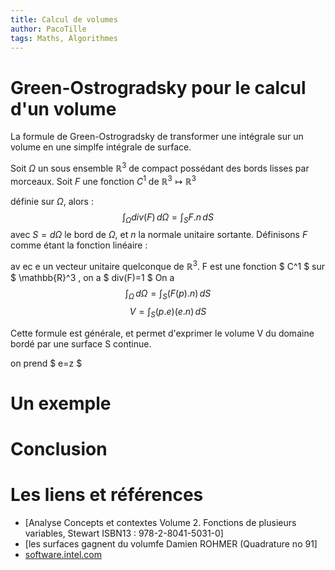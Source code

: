 ```yaml
---
title: Calcul de volumes
author: PacoTille
tags: Maths, Algorithmes
---
```


# Green-Ostrogradsky pour le calcul d'un volume

La formule de Green-Ostrogradsky de transformer une intégrale sur un volume en une simplfe intégrale de surface.

Soit $\Omega$ un sous ensemble $\mathbb{R}^3$ de compact possédant des bords lisses par morceaux. Soit $F$ une fonction $C^1$ de 
$\mathbb{R}^3\longmapsto\mathbb{R}^3$

 définie sur $\Omega$, alors :
$$\int_\Omega div(F)\,d\Omega=\int_SF.n\,dS$$
avec $S = d\Omega$ le bord de $\Omega$, et $n$ la normale unitaire sortante.
Définisons $F$ comme étant la fonction linéaire  : 

av
ec e un vecteur unitaire quelconque de  $\mathbb{R}^3$. F est une fonction  $ C^1 $ sur  $ \mathbb{R}^3 , on a
 $ div(F)=1 $ 
On a  $$ \int_\Omega\,d\Omega=\int_S(F(p).n)\,dS $$ 
 $$ V=\int_S(p.e)(e.n)\,dS $$ 

Cette formule est générale, et permet d'exprimer le volume V du domaine bordé par une surface S continue.

on prend  $ e=z $ 
# Un exemple

# Conclusion

# Les liens et références 
- [Analyse Concepts et contextes Volume 2. Fonctions de plusieurs variables, Stewart ISBN13  : 978-2-8041-5031-0]
- [les surfaces gagnent du volumfe Damien ROHMER (Quadrature no 91]
- [software.intel.com](https://software.intel.com/en-us/articles/bitonic-sorting)
